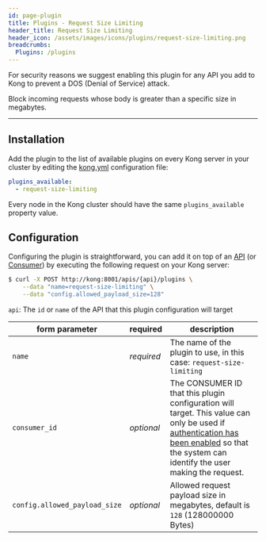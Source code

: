 ```yaml
---
id: page-plugin
title: Plugins - Request Size Limiting
header_title: Request Size Limiting
header_icon: /assets/images/icons/plugins/request-size-limiting.png
breadcrumbs:
  Plugins: /plugins
---
```


<div class="alert alert-warning">
  For security reasons we suggest enabling this plugin for any API you add to Kong to prevent a DOS (Denial of Service) attack.
</div>

Block incoming requests whose body is greater than a specific size in megabytes.

---

## Installation

Add the plugin to the list of available plugins on every Kong server in your cluster by editing the [kong.yml][configuration] configuration file:

```yaml
plugins_available:
  - request-size-limiting
```

Every node in the Kong cluster should have the same `plugins_available` property value.

## Configuration

Configuring the plugin is straightforward, you can add it on top of an [API][api-object] (or [Consumer][consumer-object]) by executing the following request on your Kong server:

```bash
$ curl -X POST http://kong:8001/apis/{api}/plugins \
    --data "name=request-size-limiting" \
    --data "config.allowed_payload_size=128"
```

`api`: The `id` or `name` of the API that this plugin configuration will target

form parameter                | required    | description
---                           | ---         | ---
`name`                        | *required*  | The name of the plugin to use, in this case: `request-size-limiting`
`consumer_id`                 | *optional*  | The CONSUMER ID that this plugin configuration will target. This value can only be used if [authentication has been enabled][faq-authentication] so that the system can identify the user making the request.
`config.allowed_payload_size`  | *optional*  | Allowed request payload size in megabytes, default is `128` (128000000 Bytes)

[api-object]: /docs/latest/admin-api/#api-object
[configuration]: /docs/latest/configuration
[consumer-object]: /docs/latest/admin-api/#consumer-object
[faq-authentication]: /about/faq/#how-can-i-add-an-authentication-layer-on-a-microservice/api?
